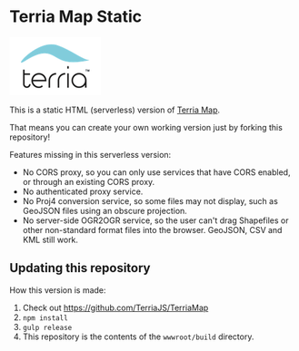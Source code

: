 Terria Map Static
==========
![Terria logo](terria-logo.png "Terria logo")

This is a static HTML (serverless) version of [Terria Map](https://github.com/TerriaJS/TerriaMap).

That means you can create your own working version just by forking this repository!

Features missing in this serverless version:

- No CORS proxy, so you can only use services that have CORS enabled, or through an existing CORS proxy.
- No authenticated proxy service.
- No Proj4 conversion service, so some files may not display, such as GeoJSON files using an obscure projection.
- No server-side OGR2OGR service, so the user can't drag Shapefiles or other non-standard format files into the browser. GeoJSON, CSV and KML still work.

## Updating this repository

How this version is made:

1. Check out https://github.com/TerriaJS/TerriaMap
2. `npm install`
3. `gulp release`
4. This repository is the contents of the `wwwroot/build` directory.
